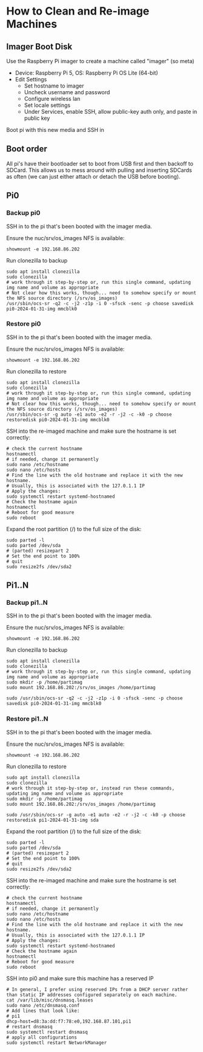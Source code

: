 # How to Clean and Re-image Machines

## Imager Boot Disk
Use the Raspberry Pi imager to create a machine called "imager" (so meta)
- Device: Raspberry Pi 5, OS: Raspberry Pi OS Lite (64-bit)
- Edit Settings
  - Set hostname to imager
  - Uncheck username and password
  - Configure wireless lan
  - Set locale settings
  - Under Services, enable SSH, allow public-key auth only, and paste in public key
 
Boot pi with this new media and SSH in
## Boot order
All pi's have their bootloader set to boot from USB first and then backoff to SDCard. This allows us to mess around with pulling and inserting SDCards as often (we can just either attach or detach the USB before booting).


## Pi0


### Backup pi0

SSH in to the pi that's been booted with the imager media.

Ensure the nuc/srv/os_images NFS is available:
```
showmount -e 192.168.86.202
```

Run clonezilla to backup
```
sudo apt install clonezilla
sudo clonezilla
# work through it step-by-step or, run this single command, updating img name and volume as appropriate
# Not clear how this works, though... need to somehow specify or mount the NFS source directory (/srv/os_images)
/usr/sbin/ocs-sr -q2 -c -j2 -z1p -i 0 -sfsck -senc -p choose savedisk pi0-2024-01-31-img mmcblk0
```

### Restore pi0
SSH in to the pi that's been booted with the imager media.

Ensure the nuc/srv/os_images NFS is available:
```
showmount -e 192.168.86.202
```

Run clonezilla to restore
```
sudo apt install clonezilla
sudo clonezilla
# work through it step-by-step or, run this single command, updating img name and volume as appropriate
# Not clear how this works, though... need to somehow specify or mount the NFS source directory (/srv/os_images)
/usr/sbin/ocs-sr -g auto -e1 auto -e2 -r -j2 -c -k0 -p choose restoredisk pi0-2024-01-31-img mmcblk0
```
SSH into the re-imaged machine and make sure the hostname is set correctly:
```
# check the current hostname
hostnamectl
# if needed, change it permanently
sudo nano /etc/hostname
sudo nano /etc/hosts
# Find the line with the old hostname and replace it with the new hostname.
# Usually, this is associated with the 127.0.1.1 IP
# Apply the changes:
sudo systemctl restart systemd-hostnamed
# Check the hostname again
hostnamectl
# Reboot for good measure
sudo reboot
```
Expand the root partition (/) to the full size of the disk:
```
sudo parted -l
sudo parted /dev/sda
# (parted) resizepart 2
# Set the end point to 100%
# quit
sudo resize2fs /dev/sda2
```


## Pi1..N

### Backup pi1..N

SSH in to the pi that's been booted with the imager media.

Ensure the nuc/srv/os_images NFS is available:
```
showmount -e 192.168.86.202
```

Run clonezilla to backup
```
sudo apt install clonezilla
sudo clonezilla
# work through it step-by-step or, run this single command, updating img name and volume as appropriate
sudo mkdir -p /home/partimag
sudo mount 192.168.86.202:/srv/os_images /home/partimag

sudo /usr/sbin/ocs-sr -q2 -c -j2 -z1p -i 0 -sfsck -senc -p choose savedisk pi0-2024-01-31-img mmcblk0
```

### Restore pi1..N
SSH in to the pi that's been booted with the imager media.

Ensure the nuc/srv/os_images NFS is available:
```
showmount -e 192.168.86.202
```

Run clonezilla to restore
```
sudo apt install clonezilla
sudo clonezilla
# work through it step-by-step or, instead run these commands, updating img name and volume as appropriate
sudo mkdir -p /home/partimag
sudo mount 192.168.86.202:/srv/os_images /home/partimag

sudo /usr/sbin/ocs-sr -g auto -e1 auto -e2 -r -j2 -c -k0 -p choose restoredisk pi1-2024-01-31-img sda
```
Expand the root partition (/) to the full size of the disk:
```
sudo parted -l
sudo parted /dev/sda
# (parted) resizepart 2
# Set the end point to 100%
# quit
sudo resize2fs /dev/sda2
```


SSH into the re-imaged machine and make sure the hostname is set correctly:
```
# check the current hostname
hostnamectl
# if needed, change it permanently
sudo nano /etc/hostname
sudo nano /etc/hosts
# Find the line with the old hostname and replace it with the new hostname.
# Usually, this is associated with the 127.0.1.1 IP
# Apply the changes:
sudo systemctl restart systemd-hostnamed
# Check the hostname again
hostnamectl
# Reboot for good measure
sudo reboot
```

SSH into pi0 and make sure this machine has a reserved IP
```
# In general, I prefer using reserved IPs from a DHCP server rather than static IP addresses configured separately on each machine.
cat /var/lib/misc/dnsmasq.leases
sudo nano /etc/dnsmasq.conf
# Add lines that look like:
# pi1
dhcp-host=d8:3a:dd:f7:78:e0,192.168.87.101,pi1
# restart dnsmasq
sudo systemctl restart dnsmasq
# apply all configurations
sudo systemctl restart NetworkManager
```
